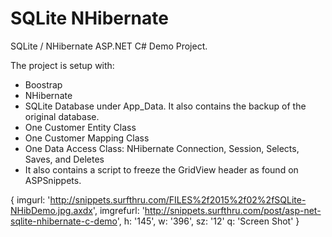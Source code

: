 # SQLite NHibernate
SQLite / NHibernate ASP.NET C# Demo Project.

The project is setup with:

* Boostrap
* NHibernate
* SQLite Database under App_Data. It also contains the backup of the original database.
* One Customer Entity Class
* One Customer Mapping Class
* One Data Access Class: NHibernate Connection, Session, Selects, Saves, and Deletes
* It also contains a script to freeze the GridView header as found on ASPSnippets.

{ imgurl: 'http://snippets.surfthru.com/FILES%2f2015%2f02%2fSQLite-NHibDemo.jpg.axdx',
  imgrefurl: 'http://snippets.surfthru.com/post/asp-net-sqlite-nhibernate-c-demo',
    h: '145',
  w: '396',
  sz: '12'
  q: 'Screen Shot'
}
